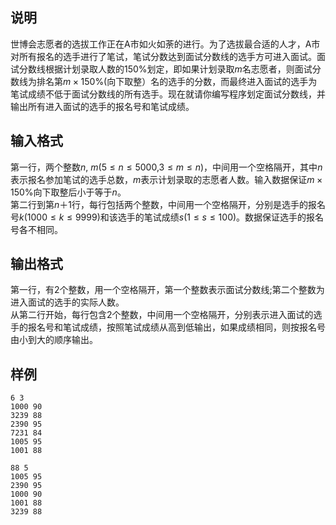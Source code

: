 <h2>说明</h2>

世博会志愿者的选拔工作正在A市如火如荼的进行。为了选拔最合适的人才，A市对所有报名的选手进行了笔试，笔试分数达到面试分数线的选手方可进入面试。面试分数线根据计划录取人数的$150$%划定，即如果计划录取$m$名志愿者，则面试分数线为排名第$m ×150$%(向下取整）名的选手的分数，而最终进入面试的选手为笔试成绩不低于面试分数线的所有选手。现在就请你编写程序划定面试分数线，并输出所有进入面试的选手的报名号和笔试成绩。
<h2>输入格式</h2>

第一行，两个整数$n$&#44; $m$($5≤n≤5000$&#44;$3≤m≤n$)，中间用一个空格隔开，其中$n$表示报名参加笔试的选手总数，$m$表示计划录取的志愿者人数。输入数据保证$m ×150$%向下取整后小于等于$n$。<br>第二行到第$n＋1$行，每行包括两个整数，中间用一个空格隔开，分别是选手的报名号$k$($1000≤k≤9999$)和该选手的笔试成绩$s$($1≤s ≤100$)。数据保证选手的报名号各不相同。

<h2>输出格式</h2>

第一行，有2个整数，用一个空格隔开，第一个整数表示面试分数线;第二个整数为进入面试的选手的实际人数。<br>从第二行开始，每行包含2个整数，中间用一个空格隔开，分别表示进入面试的选手的报名号和笔试成绩，按照笔试成绩从高到低输出，如果成绩相同，则按报名号由小到大的顺序输出。

<h2>样例</h2>
<pre><code class="language-input1">6 3
1000 90
3239 88
2390 95
7231 84
1005 95
1001 88</code></pre><pre><code class="language-output1">88 5
1005 95
2390 95
1000 90
1001 88
3239 88</code></pre>
